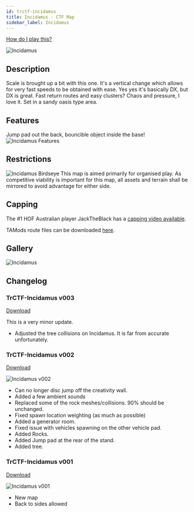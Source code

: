 ```yaml
---
id: trctf-incidamus
title: Incidamus - CTF Map
sidebar_label: Incidamus
---
```

[How do I play this?](../guide-install-setup.md#playing-community-maps)

![Incidamus](/img/maps/incidamus-mid.png)

## Description 
Scale is brought up a bit with this one. It's a vertical change which allows for very fast speeds to be obtained with ease. Yes yes it's basically DX, but DX is great. Fast return routes and easy clusters? Chaos and pressure, I love it. Set in a sandy oasis type area.

## Features
Jump pad out the back, bouncible object inside the base!
![Incidamus Features](/img/maps/incidamus-features.png)

## Restrictions
![Incidamus Birdseye](/img/maps/incidamus-birdseye.png)
This map is aimed primarily for organised play.
As competitive viability is important for this map, all assets and terrain shall be mirrored to avoid advantage for either side.

## Capping
<!-- TODO Update with link to map specific capping guide. -->

The #1 HOF Australian player JackTheBlack has a [capping video available](https://youtu.be/-SerjnmOvns).

TAMods route files can be downloaded [here](/routes/jacktheblacks-incidamus-routes.zip).

## Gallery
![Incidamus](/img/maps/incidamus-bases.png)

## Changelog
### TrCTF-Incidamus v003

[Download](https://drive.google.com/file/d/1gzeW_rplraKDo1tXjpLsAyujoesf2P1s/view?usp=sharing)

This is a very minor update. 

- Adjusted the tree collisions on Incidamus. It is far from accurate unfortunately.

### TrCTF-Incidamus v002
[Download](https://drive.google.com/file/d/1mNzh4lqcJGqVzWOkowzgzgqrDTZbsUfS/view?usp=sharing)

![Incidamus v002](/img/maps/incidamus-v002.jpeg)

- Can no longer disc jump off the creativity wall.
- Added a few ambient sounds
- Replaced some of the rock meshes/collisions. 90% should be unchanged.
- Fixed spawn location weighting (as much as possible)
- Added a generator room.
- Fixed issue with vehicles spawning on the other vehicle pad.
- Added Rocks.
- Added Jump pad at the rear of the stand.
- Added tree.
### TrCTF-Incidamus v001
[Download](https://drive.google.com/file/d/1iOdO28uRDKi5UCNfz_FIhkorbWK83ZfJ/view?usp=sharing)

![Incidamus v001](/img/maps/incidamus-v001.jpg)

- New map
- Back to sides allowed